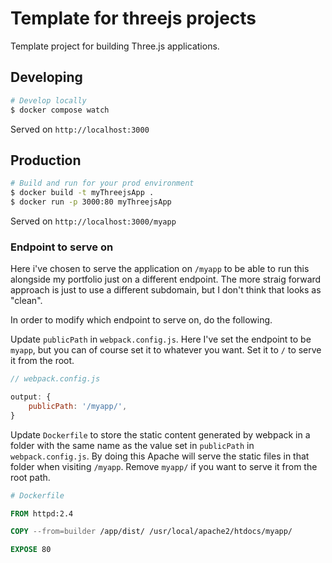 # Template for threejs projects

Template project for building Three.js applications.

## Developing

```bash
# Develop locally
$ docker compose watch
```
Served on `http://localhost:3000`

## Production

```bash
# Build and run for your prod environment
$ docker build -t myThreejsApp .
$ docker run -p 3000:80 myThreejsApp
```

Served on `http://localhost:3000/myapp`

### Endpoint to serve on

Here i've chosen to serve the application on `/myapp` to be able to run this alongside my portfolio just on a different endpoint. The more straig forward approach is just to use a different subdomain, but I don't think that looks as "clean".

In order to modify which endpoint to serve on, do the following.

Update `publicPath` in `webpack.config.js`. Here I've set the endpoint to be `myapp`, but you can of course set it to whatever you want. Set it to `/` to serve it from the root.
```js
// webpack.config.js

output: {
    publicPath: '/myapp/',
}
```

Update `Dockerfile` to store the static content generated by webpack in a folder with the same name as the value set in `publicPath` in `webpack.config.js`. By doing this Apache will serve the static files in that folder when visiting `/myapp`. Remove `myapp/` if you want to serve it from the root path.
```Dockerfile
# Dockerfile

FROM httpd:2.4

COPY --from=builder /app/dist/ /usr/local/apache2/htdocs/myapp/

EXPOSE 80
```